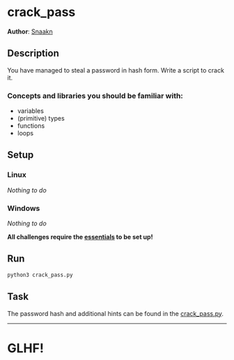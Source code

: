 # crack_pass

**Author**: [Snaakn][1]

## Description

You have managed to steal a password in hash form. Write a script to crack it.

### Concepts and libraries you should be familiar with:

- variables
- (primitive) types
- functions
- loops

## Setup

### Linux

*Nothing to do*

### Windows

*Nothing to do*

**All challenges require the [essentials][2] to be set up!**

## Run

```sh
python3 crack_pass.py
```

## Task

The password hash and additional hints can be found in the [crack_pass.py][3].

---

# GLHF!

[1]: https://github.com/Snaakn
[2]: ../../docs/Essentials.md
[3]: crack_pass.py